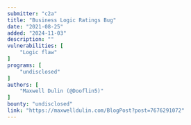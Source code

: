 ```yaml
---
submitter: "c2a"
title: "Business Logic Ratings Bug"
date: "2021-08-25"
added: "2024-11-03"
description: ""
vulnerabilities: [
    "Logic flaw"
]
programs: [
    "undisclosed"
]
authors: [
    "Maxwell Dulin (@Dooflin5)"
]
bounty: "undisclosed"
link: "https://maxwelldulin.com/BlogPost?post=7676291072"
---
```




